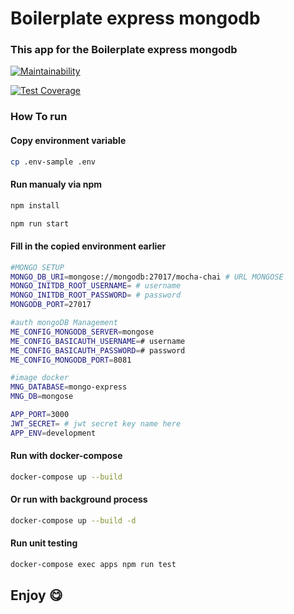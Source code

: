 # Boilerplate express mongodb

### This app for the Boilerplate express mongodb

[![Maintainability](https://api.codeclimate.com/v1/badges/dfb2ca2f2e1db6fdfab2/maintainability)](https://codeclimate.com/github/firmanJS/express-mongodb-mocha-chai/maintainability)

[![Test Coverage](https://api.codeclimate.com/v1/badges/dfb2ca2f2e1db6fdfab2/test_coverage)](https://codeclimate.com/github/firmanJS/express-mongodb-mocha-chai/test_coverage)

### How To run

#### Copy environment variable

```sh
cp .env-sample .env
```

#### Run manualy via npm

```sh
npm install

npm run start
```

#### Fill in the copied environment earlier

```sh
#MONGO SETUP
MONGO_DB_URI=mongose://mongodb:27017/mocha-chai # URL MONGOSE
MONGO_INITDB_ROOT_USERNAME= # username
MONGO_INITDB_ROOT_PASSWORD= # password
MONGODB_PORT=27017

#auth mongoDB Management
ME_CONFIG_MONGODB_SERVER=mongose
ME_CONFIG_BASICAUTH_USERNAME=# username
ME_CONFIG_BASICAUTH_PASSWORD=# password
ME_CONFIG_MONGODB_PORT=8081

#image docker
MNG_DATABASE=mongo-express
MNG_DB=mongose

APP_PORT=3000
JWT_SECRET= # jwt secret key name here
APP_ENV=development
```

#### Run with docker-compose

```sh
docker-compose up --build
```

#### Or run with background process

```sh
docker-compose up --build -d
```

#### Run unit testing
```sh
docker-compose exec apps npm run test
```

## Enjoy :yum: